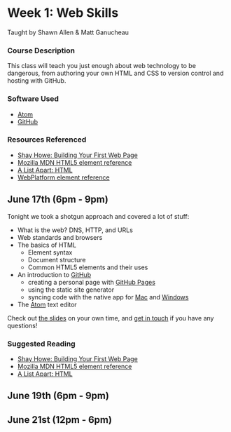 # Week 1: Web Skills

Taught by Shawn Allen & Matt Ganucheau

### Course Description
This class will teach you just enough about web technology to be dangerous, from authoring your own HTML and CSS to version control and hosting with GitHub.

### Software Used
* [Atom](http://atom.io)
* [GitHub](https://github.com)

### Resources Referenced

* [Shay Howe: Building Your First Web Page](http://learn.shayhowe.com/html-css/building-your-first-web-page/)
* [Mozilla MDN HTML5 element reference](https://developer.mozilla.org/en-US/docs/Web/Guide/HTML/HTML5/HTML5_element_list)
* [A List Apart: HTML](http://alistapart.com/topic/html)
* [WebPlatform element reference](http://docs.webplatform.org/wiki/html/elements)

## June 17th (6pm - 9pm)

Tonight we took a shotgun approach and covered a lot of stuff:

* What is the web? DNS, HTTP, and URLs
* Web standards and browsers
* The basics of HTML
  - Element syntax
  - Document structure
  - Common HTML5 elements and their uses
* An introduction to [GitHub](https://github.com)
  - creating a personal page with [GitHub Pages](https://pages.github.com)
  - using the static site generator
  - syncing code with the native app for [Mac](http://mac.github.com) and [Windows](http://windows.github.com)
* The [Atom](http://atom.io) text editor

Check out [the slides](http://shawnbot.github.io/web-skills/slides/day1.html)
on your own time, and [get in touch](http://github.com/shawnbot) if you have any questions!

### Suggested Reading
* [Shay Howe: Building Your First Web Page](http://learn.shayhowe.com/html-css/building-your-first-web-page/)
* [Mozilla MDN HTML5 element reference](https://developer.mozilla.org/en-US/docs/Web/Guide/HTML/HTML5/HTML5_element_list)
* [A List Apart: HTML](http://alistapart.com/topic/html)


## June 19th (6pm - 9pm)


## June 21st (12pm - 6pm)
